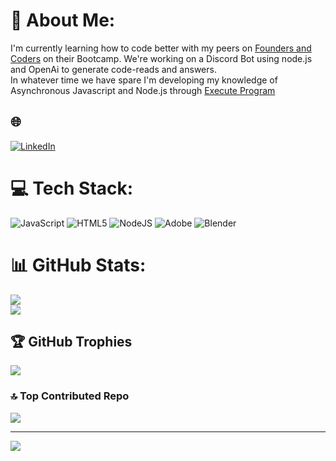 # 💫 About Me:
I'm currently learning how to code better with my peers on [Founders and Coders](https://www.foundersandcoders.com/ "Founders and Coders") on their Bootcamp.
We're working on a Discord Bot using node.js and OpenAi to generate code-reads and answers.<br>In whatever time we have spare I'm developing my knowledge of Asynchronous Javascript and Node.js through [Execute Program](https://www.executeprogram.com/ "Execute Program") <br>


## 🌐
[![LinkedIn](https://img.shields.io/badge/LinkedIn-%230077B5.svg?logo=linkedin&logoColor=white)](https://linkedin.com/in/www.linkedin.com/in/chris--timms) 

# 💻 Tech Stack:
![JavaScript](https://img.shields.io/badge/javascript-%23323330.svg?style=for-the-badge&logo=javascript&logoColor=%23F7DF1E) ![HTML5](https://img.shields.io/badge/html5-%23E34F26.svg?style=for-the-badge&logo=html5&logoColor=white) ![NodeJS](https://img.shields.io/badge/node.js-6DA55F?style=for-the-badge&logo=node.js&logoColor=white) ![Adobe](https://img.shields.io/badge/adobe-%23FF0000.svg?style=for-the-badge&logo=adobe&logoColor=white) ![Blender](https://img.shields.io/badge/blender-%23F5792A.svg?style=for-the-badge&logo=blender&logoColor=white)
# 📊 GitHub Stats:

![](https://github-readme-streak-stats.herokuapp.com/?user=chriscotimms&theme=great-gatsby&hide_border=false)<br/>
![](https://github-readme-stats.vercel.app/api/top-langs/?username=chriscotimms&theme=great-gatsby&hide_border=false&include_all_commits=true&count_private=true&layout=compact)

## 🏆 GitHub Trophies
![](https://github-profile-trophy.vercel.app/?username=chriscotimms&theme=discord&no-frame=true&no-bg=false&margin-w=4)

### 🔝 Top Contributed Repo
![](https://github-contributor-stats.vercel.app/api?username=chriscotimms&limit=5&theme=radical&combine_all_yearly_contributions=true)

---
[![](https://visitcount.itsvg.in/api?id=chriscotimms&icon=6&color=10)](https://visitcount.itsvg.in)

<!-- Proudly created with GPRM ( https://gprm.itsvg.in ) -->
